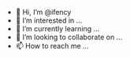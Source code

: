 - 👋 Hi, I’m @ifency
- 👀 I’m interested in ...
- 🌱 I’m currently learning ...
- 💞️ I’m looking to collaborate on ...
- 📫 How to reach me ...

<!---
ifency/ifency is a ✨ special ✨ repository because its `README.md` (this file) appears on your GitHub profile.
You can click the Preview link to take a look at your changes.
--->
